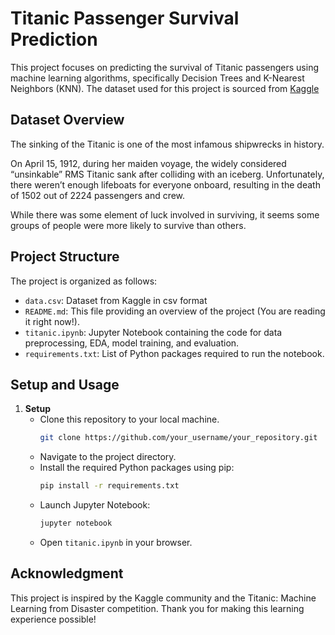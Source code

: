 # Titanic Passenger Survival Prediction

This project focuses on predicting the survival of Titanic passengers using machine learning algorithms, specifically Decision Trees and K-Nearest Neighbors (KNN). The dataset used for this project is sourced from [Kaggle](https://www.kaggle.com/competitions/titanic/data)

## Dataset Overview
The sinking of the Titanic is one of the most infamous shipwrecks in history.

On April 15, 1912, during her maiden voyage, the widely considered “unsinkable” RMS Titanic sank after colliding with an iceberg. Unfortunately, there weren’t enough lifeboats for everyone onboard, resulting in the death of 1502 out of 2224 passengers and crew.

While there was some element of luck involved in surviving, it seems some groups of people were more likely to survive than others.

## Project Structure
The project is organized as follows:
- `data.csv`: Dataset from Kaggle in csv format
- `README.md`: This file providing an overview of the project (You are reading it right now!).
- `titanic.ipynb`: Jupyter Notebook containing the code for data preprocessing, EDA, model training, and evaluation.
- `requirements.txt`: List of Python packages required to run the notebook.

## Setup and Usage
1. **Setup**
   - Clone this repository to your local machine.
      ```bash
      git clone https://github.com/your_username/your_repository.git
      ```
   - Navigate to the project directory.
   - Install the required Python packages using pip:
     ```bash
     pip install -r requirements.txt
     ```
   - Launch Jupyter Notebook:
     ```bash
     jupyter notebook
     ```
   - Open `titanic.ipynb` in your browser.

## Acknowledgment
This project is inspired by the Kaggle community and the Titanic: Machine Learning from Disaster competition. Thank you for making this learning experience possible!